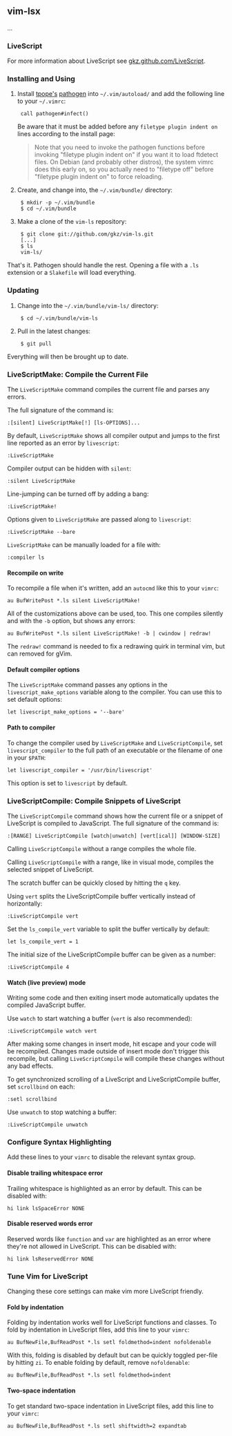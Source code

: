 ## vim-lsx

...


### LiveScript
For more information about LiveScript see [gkz.github.com/LiveScript](http://gkz.github.com/LiveScript/).

### Installing and Using

1. Install [tpope's][tpope] [pathogen] into `~/.vim/autoload/` and add the
   following line to your `~/.vimrc`:

        call pathogen#infect()

     Be aware that it must be added before any `filetype plugin indent on`
     lines according to the install page:

     > Note that you need to invoke the pathogen functions before invoking
     > "filetype plugin indent on" if you want it to load ftdetect files. On
     > Debian (and probably other distros), the system vimrc does this early on,
     > so you actually need to "filetype off" before "filetype plugin indent on"
     > to force reloading.

[pathogen]: http://www.vim.org/scripts/script.php?script_id=2332
[tpope]: http://github.com/tpope/vim-pathogen

2. Create, and change into, the `~/.vim/bundle/` directory:

        $ mkdir -p ~/.vim/bundle
        $ cd ~/.vim/bundle

3. Make a clone of the `vim-ls` repository:

        $ git clone git://github.com/gkz/vim-ls.git
        [...]
        $ ls
        vim-ls/

That's it. Pathogen should handle the rest. Opening a file with a `.ls`
extension or a `Slakefile` will load everything.

### Updating

1. Change into the `~/.vim/bundle/vim-ls/` directory:

        $ cd ~/.vim/bundle/vim-ls

2. Pull in the latest changes:

        $ git pull

Everything will then be brought up to date.

### LiveScriptMake: Compile the Current File

The `LiveScriptMake` command compiles the current file and parses any errors.

The full signature of the command is:

    :[silent] LiveScriptMake[!] [ls-OPTIONS]...

By default, `LiveScriptMake` shows all compiler output and jumps to the first line
reported as an error by `livescript`:

    :LiveScriptMake

Compiler output can be hidden with `silent`:

    :silent LiveScriptMake

Line-jumping can be turned off by adding a bang:

    :LiveScriptMake!

Options given to `LiveScriptMake` are passed along to `livescript`:

    :LiveScriptMake --bare

`LiveScriptMake` can be manually loaded for a file with:

    :compiler ls

#### Recompile on write

To recompile a file when it's written, add an `autocmd` like this to your
`vimrc`:

    au BufWritePost *.ls silent LiveScriptMake!

All of the customizations above can be used, too. This one compiles silently
and with the `-b` option, but shows any errors:

    au BufWritePost *.ls silent LiveScriptMake! -b | cwindow | redraw!

The `redraw!` command is needed to fix a redrawing quirk in terminal vim, but
can removed for gVim.

#### Default compiler options

The `LiveScriptMake` command passes any options in the `livescript_make_options`
variable along to the compiler. You can use this to set default options:

    let livescript_make_options = '--bare'

#### Path to compiler

To change the compiler used by `LiveScriptMake` and `LiveScriptCompile`, set
`livescript_compiler` to the full path of an executable or the filename of one
in your `$PATH`:

    let livescript_compiler = '/usr/bin/livescript'

This option is set to `livescript` by default.

### LiveScriptCompile: Compile Snippets of LiveScript

The `LiveScriptCompile` command shows how the current file or a snippet of
LiveScript is compiled to JavaScript. The full signature of the command is:

    :[RANGE] LiveScriptCompile [watch|unwatch] [vert[ical]] [WINDOW-SIZE]

Calling `LiveScriptCompile` without a range compiles the whole file.

Calling `LiveScriptCompile` with a range, like in visual mode, compiles the selected
snippet of LiveScript.

The scratch buffer can be quickly closed by hitting the `q` key.

Using `vert` splits the LiveScriptCompile buffer vertically instead of horizontally:

    :LiveScriptCompile vert

Set the `ls_compile_vert` variable to split the buffer vertically by
default:

    let ls_compile_vert = 1

The initial size of the LiveScriptCompile buffer can be given as a number:

    :LiveScriptCompile 4

#### Watch (live preview) mode

Writing some code and then exiting insert mode automatically updates the
compiled JavaScript buffer.

Use `watch` to start watching a buffer (`vert` is also recommended):

    :LiveScriptCompile watch vert

After making some changes in insert mode, hit escape and your code will
be recompiled. Changes made outside of insert mode don't trigger this recompile,
but calling `LiveScriptCompile` will compile these changes without any bad effects.

To get synchronized scrolling of a LiveScript and LiveScriptCompile buffer, set
`scrollbind` on each:

    :setl scrollbind

Use `unwatch` to stop watching a buffer:

    :LiveScriptCompile unwatch

### Configure Syntax Highlighting

Add these lines to your `vimrc` to disable the relevant syntax group.

#### Disable trailing whitespace error

Trailing whitespace is highlighted as an error by default. This can be disabled
with:

    hi link lsSpaceError NONE

#### Disable reserved words error

Reserved words like `function` and `var` are highlighted as an error where
they're not allowed in LiveScript. This can be disabled with:

    hi link lsReservedError NONE

### Tune Vim for LiveScript

Changing these core settings can make vim more LiveScript friendly.

#### Fold by indentation

Folding by indentation works well for LiveScript functions and classes.
To fold by indentation in LiveScript files, add this line to your `vimrc`:

    au BufNewFile,BufReadPost *.ls setl foldmethod=indent nofoldenable

With this, folding is disabled by default but can be quickly toggled per-file
by hitting `zi`. To enable folding by default, remove `nofoldenable`:

    au BufNewFile,BufReadPost *.ls setl foldmethod=indent

#### Two-space indentation

To get standard two-space indentation in LiveScript files, add this line to
your `vimrc`:

    au BufNewFile,BufReadPost *.ls setl shiftwidth=2 expandtab
